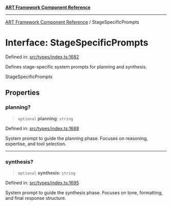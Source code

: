 [**ART Framework Component Reference**](../README.md)

***

[ART Framework Component Reference](../README.md) / StageSpecificPrompts

# Interface: StageSpecificPrompts

Defined in: [src/types/index.ts:1682](https://github.com/hashangit/ART/blob/e4c184bd9ffa5ef078ee6a88704f24584b173411/src/types/index.ts#L1682)

Defines stage-specific system prompts for planning and synthesis.

 StageSpecificPrompts

## Properties

### planning?

> `optional` **planning**: `string`

Defined in: [src/types/index.ts:1688](https://github.com/hashangit/ART/blob/e4c184bd9ffa5ef078ee6a88704f24584b173411/src/types/index.ts#L1688)

System prompt to guide the planning phase.
Focuses on reasoning, expertise, and tool selection.

***

### synthesis?

> `optional` **synthesis**: `string`

Defined in: [src/types/index.ts:1695](https://github.com/hashangit/ART/blob/e4c184bd9ffa5ef078ee6a88704f24584b173411/src/types/index.ts#L1695)

System prompt to guide the synthesis phase.
Focuses on tone, formatting, and final response structure.
